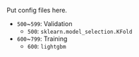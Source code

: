 Put config files here.

- `500`~`599`: Validation
    - `500`: `sklearn.model_selection.KFold`
- `600`~`799`: Training
    - `600`: `lightgbm`
